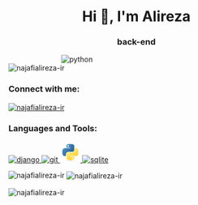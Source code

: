 <h1 align="center">Hi 👋, I'm Alireza</h1>
<h3 align="center">back-end</h3>
<img align="right" alt="python" width="400" src="https://guruprasad.codes/_next/image?url=%2F_next%2Fstatic%2Fmedia%2Fcoder.41289687.gif&w=750&q=75.gif">
<p align="left"> <img src="https://komarev.com/ghpvc/?username=najafialireza-ir&label=Profile%20views&color=0e75b6&style=flat" alt="najafialireza-ir" /> </p>

<h3 align="left">Connect with me:</h3>
<p align="left">
<a href="https://linkedin.com/in/najafialireza-ir" target="blank"><img align="center" src="https://raw.githubusercontent.com/rahuldkjain/github-profile-readme-generator/master/src/images/icons/Social/linked-in-alt.svg" alt="najafialireza-ir" height="30" width="40" /></a>
</p>

<h3 align="left">Languages and Tools:</h3>
<p align="left"> <a href="https://www.djangoproject.com/" target="_blank" rel="noreferrer"> <img src="https://cdn.worldvectorlogo.com/logos/django.svg" alt="django" width="40" height="40"/> </a> <a href="https://git-scm.com/" target="_blank" rel="noreferrer"> <img src="https://www.vectorlogo.zone/logos/git-scm/git-scm-icon.svg" alt="git" width="40" height="40"/> </a> <a href="https://www.python.org" target="_blank" rel="noreferrer"> <img src="https://raw.githubusercontent.com/devicons/devicon/master/icons/python/python-original.svg" alt="python" width="40" height="40"/> </a> <a href="https://www.sqlite.org/" target="_blank" rel="noreferrer"> <img src="https://www.vectorlogo.zone/logos/sqlite/sqlite-icon.svg" alt="sqlite" width="40" height="40"/> </a> </p>

<p><img align="left" src="https://github-readme-stats.vercel.app/api/top-langs?username=najafialireza-ir&show_icons=true&locale=en&layout=compact" alt="najafialireza-ir" /></p>

<p>&nbsp;<img align="center" src="https://github-readme-stats.vercel.app/api?username=najafialireza-ir&show_icons=true&locale=en" alt="najafialireza-ir" /></p>

<p><img align="center" src="https://github-readme-streak-stats.herokuapp.com/?user=najafialireza-ir&" alt="najafialireza-ir" /></p>
